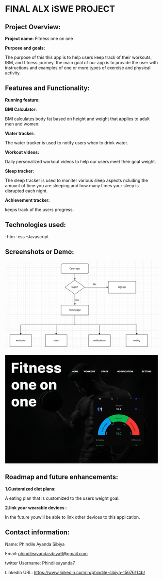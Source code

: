# **FINAL ALX iSWE PROJECT**

## **Project Overview:**

**Project name:** Fitness one on one

**Purpose and goals:** 

The purpose of this this app is to help users keep track of their workouts, IBM, and fitness journey. the main goal of our app is to provide the user with instructions and examples of one or more types of exercise and physical activity. 

## **Features and Functionality:**

**Running feature:**



**BMI Calculator:**

BMI calculates body fat based on height and weight that applies to adult men and women.

**Water tracker:**

The water tracker is used to notify users when to drink water. 

**Workout videos:**

Daily personalized workout videos to help our users meet their goal weight.

**Sleep tracker:**

The sleep tracker is used to moniter various sleep aspects ncluding the amount of time you are sleeping and how many times your sleep is disrupted each night.

**Achievement tracker:**

keeps track of the users progress.

## **Technologies used:**

-htm
-css
-Javascript


## **Screenshots or Demo:**

![Flowchart](flowchart.PNG)

![Demo](Capture.PNG)

## **Roadmap and future enhancements:**

**1.Customized diet plans:**

A eating plan that is customized to the users weight goal. 

**2.link your wearable devices :**

In the future youwill be able to link other devices to this application.

## **Contact information:**

Name: Phindile Ayanda Sibiya

Email: phindileayandasibiya6@gmail.com

twitter Username:  Phindileayanda7

LinkedIn URL: https://www.linkedin.com/in/phindile-sibiya-15676114b/
